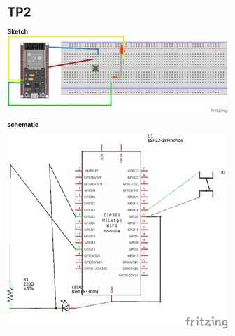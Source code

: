 <h1>TP2</h1>
<strong>Sketch</strong>

<img src="Sketch.png" alt="Sketch">


<strong>schematic</strong>

<img src="schematic.png" alt="schematic">
